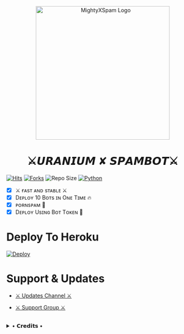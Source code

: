 <p align="center">
  <img src="https://telegra.ph/file/3275b2665ea2e062f61b8.jpg"width="350"" alt="MightyXSpam Logo">
</p>
<h1 align="center">
  <b>⚔️𝙐𝙍𝘼𝙉𝙄𝙐𝙈 ✘ 𝙎𝙋𝘼𝙈𝘽𝙊𝙏⚔️</b>
</h1>

[![Hits](https://hits.seeyoufarm.com/api/count/incr/badge.svg?url=https%3A%2F%2Fgithub.com%2FBeingMighty%2FMightyXBotSpam&count_bg=%2379C83D&title_bg=%23555555&icon=&icon_color=%23E7E7E7&title=Hits&edge_flat=true)](https://github.com/BeingMighty/MightyXBotSpam)
[![Forks](https://img.shields.io/github/forks/BeingMighty/MightyXBotSpam?style=flat-square&color=blue)](https://github.com/BeingMighty/MightyXBotSpam/fork)
![Repo Size](https://img.shields.io/github/repo-size/BeingMighty/MightyXBotSpam?&color=limegreen&style=flat-square&logo=github)
[![Python](https://img.shields.io/badge/Python-v3.9.7-blue?style=flat-square)](https://www.python.org/)

 
- [x] ⚔️ ғᴀsᴛ ᴀɴᴅ sᴛᴀʙʟᴇ ⚔️
- [x] Dᴇᴘʟᴏʏ 10 Bᴏᴛs ɪɴ Oɴᴇ Tɪᴍᴇ 🔥
- [x] ᴘᴏʀɴsᴘᴀᴍ 🍷
- [x] Dᴇᴘʟᴏʏ Usɪɴɢ Bᴏᴛ Tᴏᴋᴇɴ 🤖

# Deploy To Heroku

[![Deploy](https://www.herokucdn.com/deploy/button.svg)](https://heroku.com/deploy?template=https://github.com/BeingMighty/MightyBotSpam-deploy-)


# Support & Updates
* [⚔️ Updates Channel ⚔️](https://t.me/ABOUT_THE_URANIUM)

* [⚔️ Support Group ⚔️](https://t.me/URANIUM_FIGHTERS)
<br>

<details>
 
  <summary> • 𝗖𝗿𝗲𝗱𝗶𝘁𝘀 • </summary>
  
* [ Creator](https://t.me/THE_URANIUM)
* [Lonami](https://github.com/LonamiWebs/) for [Telethon.](https://github.com/LonamiWebs/Telethon)

</details>
